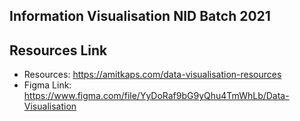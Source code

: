 ## Information Visualisation NID Batch 2021

## Resources Link
- Resources: <https://amitkaps.com/data-visualisation-resources>
- Figma Link: <https://www.figma.com/file/YyDoRaf9bG9yQhu4TmWhLb/Data-Visualisation>
